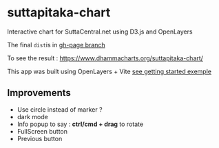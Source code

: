 # suttapitaka-chart

Interactive chart for SuttaCentral.net using D3.js and OpenLayers

The final `dist`is in [gh-page branch](https://github.com/DhammaCharts/suttapitaka-chart/tree/gh-page)

To see the result : https://www.dhammacharts.org/suttapitaka-chart/

This app was built using OpenLayers + Vite [see getting started exemple](https://openlayers.org/en/latest/doc/tutorials/bundle.html)

## Improvements

 - Use circle instead of marker ?
 - dark mode
 - Info popup to say : **ctrl/cmd + drag** to rotate
 - FullScreen button
 - Previous button
